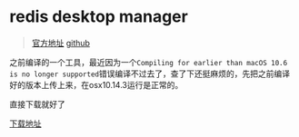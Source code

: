 # redis desktop manager

> [官方地址](https://redisdesktop.com/)
> [github](https://github.com/uglide/RedisDesktopManager/)

之前编译的一个工具，最近因为一个`Compiling for earlier than macOS 10.6 is no longer supported`错误编译不过去了，查了下还挺麻烦的，先把之前编译好的版本上传上来，在osx10.14.3运行是正常的。

直接下载就好了

[下载地址]()